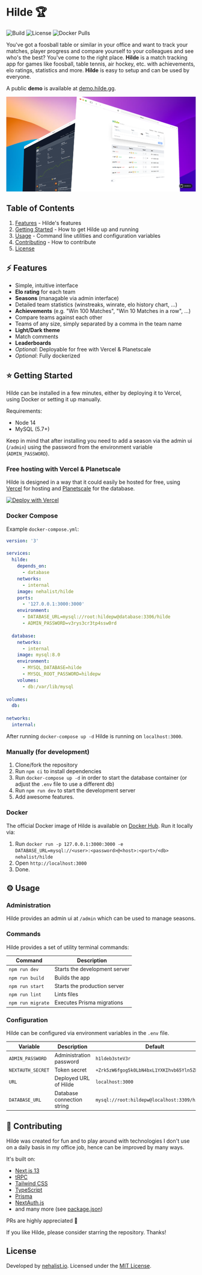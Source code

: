 # Hilde 🏆

![Build](https://img.shields.io/github/actions/workflow/status/nehalist/hilde/build.yml?branch=main)
![License](https://img.shields.io/github/license/nehalist/hilde)
![Docker Pulls](https://img.shields.io/docker/pulls/nehalist/hilde)

You've got a foosball table or similar in your office and want to track your matches, player progress and compare yourself to your
colleagues and see who's the best? You've come to the right place.
**Hilde** is a match tracking app for games like foosball, table tennis, air hockey, etc. with achievements, elo ratings, statistics and
more. **Hilde** is easy to setup and can be used by everyone.

A public **demo** is available at [demo.hilde.gg](https://demo.hilde.gg).

![Hilde](hilde.png)

## Table of Contents

1. [Features](#features) - Hilde's features
2. [Getting Started](#getting-started) - How to get Hilde up and running
3. [Usage](#usage) - Command line utilities and configuration variables
4. [Contributing](#contributing) - How to contribute
5. [License](#license)

## ⚡️ Features

- Simple, intuitive interface
- **Elo rating** for each team
- **Seasons** (managable via admin interface)
- Detailed team statistics (winstreaks, winrate, elo history chart, ...)
- **Achievements** (e.g. "Win 100 Matches", "Win 10 Matches in a row", ...)
- Compare teams against each other
- Teams of any size, simply separated by a comma in the team name
- **Light/Dark theme**
- Match comments
- **Leaderboards**
- *Optional*: Deployable for free with Vercel & Planetscale
- *Optional*: Fully dockerized

## ⭐ Getting Started

Hilde can be installed in a few minutes, either by deploying it to Vercel, using Docker or setting it up manually.

Requirements:

- Node 14
- MySQL (5.7+)

Keep in mind that after installing you need to add a season via the admin ui (`/admin`) using the password from the environment variable (`ADMIN_PASSWORD`).

### Free hosting with Vercel & Planetscale

Hilde is designed in a way that it could easily be hosted for free, using [Vercel](https://vercel.com) for hosting
and [Planetscale](https://planetscale.com) for the database.

[![Deploy with Vercel](https://vercel.com/button)](https://vercel.com/new/clone?repository-url=https%3A%2F%2Fgithub.com%2Fnehalist%2Fhilde)

### Docker Compose

Example `docker-compose.yml`:

```yaml
version: '3'

services:
  hilde:
    depends_on:
      - database
    networks:
      - internal
    image: nehalist/hilde
    ports:
      - '127.0.0.1:3000:3000'
    environment:
      - DATABASE_URL=mysql://root:hildepw@database:3306/hilde
      - ADMIN_PASSWORD=v3rys3cr3tp4ssw0rd

  database:
    networks:
      - internal
    image: mysql:8.0
    environment:
      - MYSQL_DATABASE=hilde
      - MYSQL_ROOT_PASSWORD=hildepw
    volumes:
      - db:/var/lib/mysql

volumes:
  db:

networks:
  internal:
```

After running `docker-compose up -d` Hilde is running on `localhost:3000`.

### Manually (for development)

1. Clone/fork the repository
2. Run `npm ci` to install dependencies
3. Run `docker-compose up -d` in order to start the database container (or adjust the `.env` file to use a different db)
4. Run `npm run dev` to start the development server
5. Add awesome features.

### Docker

The official Docker image of Hilde is available on [Docker Hub](https://hub.docker.com/repository/docker/nehalist/hilde). Run it locally
via:

1. Run `docker run -p 127.0.0.1:3000:3000 -e DATABASE_URL=mysql://<user>:<password>@<host>:<port>/<db> nehalist/hilde`
2. Open `http://localhost:3000`
3. Done.

## ⚙️ Usage

### Administration

Hilde provides an admin ui at `/admin` which can be used to manage seasons.

### Commands

Hilde provides a set of utility terminal commands:

| Command                                                                | Description                                                                                                                     |
|------------------------------------------------------------------------|---------------------------------------------------------------------------------------------------------------------------------|
| `npm run dev`                                                          | Starts the development server                                                                                                   |
| `npm run build`                                                        | Builds the app                                                                                                                  |
| `npm run start`                                                        | Starts the production server                                                                                                    |
| `npm run lint`                                                         | Lints files                                                                                                                     |
| `npm run migrate`                                                      | Executes Prisma migrations                                                                                                      |

### Configuration

Hilde can be configured via environment variables in the `.env` file.

| Variable          | Description                | Default                                        |
|-------------------|----------------------------|------------------------------------------------|
| `ADMIN_PASSWORD`  | Administration password    | `h1ldeb3steV3r`                                |
| `NEXTAUTH_SECRET` | Token secret               | `+Zrk5zW6fgog5k0LbN4bxL1YXKIhvb65Yln5ZKf+g3o=` |
| `URL`             | Deployed URL of Hilde      | `localhost:3000`                               |
| `DATABASE_URL`    | Database connection string | `mysql://root:hildepw@localhost:3309/hilde`    |

## 👐 Contributing

Hilde was created for fun and to play around with technologies I don't use on a daily basis in my office job, hence can be improved by many ways.

It's built on:

- [Next.js 13](https://nextjs.org/)
- [tRPC](https://trpc.io/)
- [Tailwind CSS](https://tailwindcss.com/)
- [TypeScript](https://www.typescriptlang.org/)
- [Prisma](https://www.prisma.io/)
- [NextAuth.js](https://next-auth.js.org/)
- and many more (see [package.json](package.json))

PRs are highly appreciated 🥳

If you like Hilde, please consider starring the repository. Thanks!

## License

Developed by [nehalist.io](https://nehalist.io). Licensed under the [MIT License](LICENSE).
